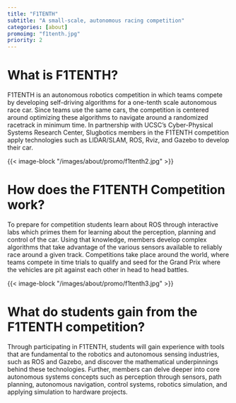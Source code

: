 ```yaml
---
title: "F1TENTH"
subtitle: "A small-scale, autonomous racing competition"
categories: [about]
promoimg: "f1tenth.jpg"
priority: 2
---
```


# What is F1TENTH?
F1TENTH is an autonomous robotics competition in which teams compete by
developing self-driving algorithms for a one-tenth scale autonomous race car.
Since teams use the same cars, the competition is centered around optimizing
these algorithms to navigate around a randomized racetrack in minimum time. In
partnership with UCSC’s Cyber-Physical Systems Research Center, Slugbotics
members in the F1TENTH competition apply technologies such as LIDAR/SLAM, ROS,
Rviz, and Gazebo to develop their car.

{{< image-block "/images/about/promo/f1tenth2.jpg" >}}

# How does the F1TENTH Competition work?
To prepare for competition students learn about ROS through interactive labs
which primes them for learning about the perception, planning and control of the
car. Using that knowledge, members develop complex algorithms that take
advantage of the various sensors available to reliably race around a given
track. Competitions take place around the world, where teams compete in time
trials to qualify and seed for the Grand Prix where the vehicles are pit against
each other in head to head battles. 

{{< image-block "/images/about/promo/f1tenth3.jpg" >}}

# What do students gain from the F1TENTH competition?
Through participating in F1TENTH, students will gain experience with tools that
are fundamental to the robotics and autonomous sensing industries, such as ROS
and Gazebo, and discover the mathematical underpinnings behind these
technologies. Further, members can delve deeper into core autonomous systems
concepts such as perception through sensors, path planning,  autonomous
navigation, control systems, robotics simulation, and applying simulation to
hardware projects.

